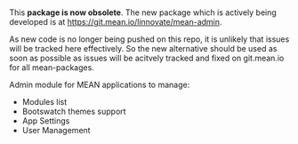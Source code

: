 #

This **package is now obsolete**. The new package which is actively being developed is at https://git.mean.io/linnovate/mean-admin.

As new code is no longer being pushed on this repo, it is unlikely that issues will be tracked here effectively. So the new alternative should be used as soon as possible as issues will be acitvely tracked and fixed on git.mean.io for all mean-packages. 

Admin module for MEAN applications to manage:

- Modules list
- Bootswatch themes support
- App Settings
- User Management
